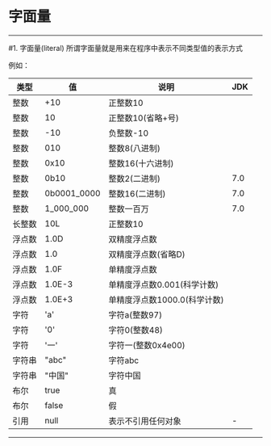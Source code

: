 # 字面量

***

#1. 字面量(literal)
所谓字面量就是用来在程序中表示不同类型值的表示方式

例如：

| 类型 | 值 | 说明 | JDK |
|---|---|---|---|
| 整数 | +10 | 正整数10 |   |
| 整数 | 10 | 正整数10(省略+号) |   |
| 整数 | -10 | 负整数-10 |   |
| 整数 | 010 | 整数8(八进制) |   |
| 整数 | 0x10 | 整数16(十六进制) |   |
| 整数 | 0b10 | 整数2(二进制) | 7.0 |
| 整数 | 0b0001_0000 | 整数16(二进制) | 7.0 |
| 整数 | 1_000_000 | 整数一百万 | 7.0 |
| 长整数 | 10L | 正整数10 |  |
| 浮点数 | 1.0D | 双精度浮点数 |   |
| 浮点数 | 1.0 | 双精度浮点数(省略D) |   |
| 浮点数 | 1.0F | 单精度浮点数 |   |
| 浮点数 | 1.0E-3 | 单精度浮点数0.001(科学计数) |   |
| 浮点数 | 1.0E+3 | 单精度浮点数1000.0(科学计数) |   |
| 字符 | 'a' | 字符a(整数97) |   |
| 字符 | '0' | 字符0(整数48) |   |
| 字符 | '一' | 字符一(整数0x4e00) |   |
| 字符串 | "abc" | 字符abc |   |
| 字符串 | "中国" | 字符中国 |   |
| 布尔 | true | 真 |   |
| 布尔 | false | 假 |   |
| 引用 | null | 表示不引用任何对象 | - |

***


